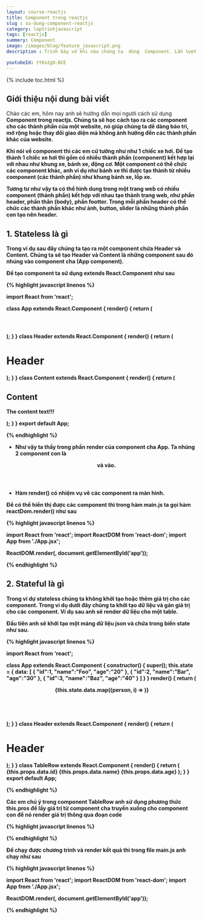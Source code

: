 ```yaml
---
layout: course-reactjs
title: Component trong reactjs 
slug : su-dung-component-reactjs
category: laptrinhjavascript
tags: [reactjs]
summery: Component
image: /images/blog/feature_javascript.png
description : Trình bày về khi nào chúng ta  dùng  Component. Lần lượt giới thiệu và và đi qua các ví dụ về Component  được sử dụng trong reactjs.

youtubeId: ttKo2gO-BCE
---
```


{% include toc.html %}

## **Giới thiệu nội dung bài viết**

Chào các em, hôm nay anh sẽ hướng dẫn mọi người cách sử dụng <b> Component <b> trong reactjs. Chúng ta sẽ học cách tạo ra các component cho các thành phần của một website, nó giúp chúng ta dể dàng bảo trì, mở rộng hoặc thay đổi giao diện mà không ảnh hưởng đến các thành phần khác của website.

Khi nói về component thì các em cứ tưởng như như 1 chiếc xe hơi. Để tạo thành 1 chiếc xe hơi thì gồm có nhiều thành phần (component) kết hợp lại với nhau như khung xe, bánh xe, động cơ. Một component có thể chức các component khác, anh ví dụ như bánh xe thì được tạo thành từ nhiều component (các thành phần) như khung bánh xe, lốp xe.

Tương tư như vậy ta có thể hình dung trong một trang web có nhiều component (thành phần) kết hợp với nhau tạo thành trang web, như phần header, phần thân (body), phần footter. Trong mỗi phần header có thể chức các thành phần khác như ảnh, button, slider là những thành phần con tạo nên header.

## **1. Stateless là gì**

Trong ví dụ sau đây chúng ta tạo ra một component chứa Header và Content. Chúng ta sẽ tạo Header và Content là những component sau đó nhúng vào component cha (App component).

Để tạo component ta sử dụng extends React.Component như sau


{% highlight javascript  linenos %}

import React from 'react';

class App extends React.Component {
   render() {
      return (
         <div>
            <Header/>
            <Content/>
         </div>
      );
   }
}
class Header extends React.Component {
   render() {
      return (
         <div>
            <h1>Header</h1>
         </div>
      );
   }
}
class Content extends React.Component {
   render() {
      return (
         <div>
            <h2>Content</h2>
            <p>The content text!!!</p>
         </div>
      );
   }
}
export default App;

{% endhighlight %}

- Như vậy ta thấy trong phần render của component cha App. Ta nhúng 2 component con là <Header/> và <Content /> vào.

- Hàm render() có nhiệm vụ vẽ các component ra màn hình.

Để có thể hiển thị được các component thì trong hàm main.js ta gọi hàm reactDom.render() như sau

{% highlight javascript  linenos %}

import React from 'react';
import ReactDOM from 'react-dom';
import App from './App.jsx';

ReactDOM.render(<App />, document.getElementById('app'));

{% endhighlight %}

## **2. Stateful là gì**

Trong ví dự stateless chúng ta không khởi tạo hoặc thêm giá trị cho các component. Trong ví dụ dưới đây chúng ta khởi tạo dữ liệu và gán giá trị cho các component. Ví dụ sau anh sẽ render dữ liệu cho một table.

Đầu tiên anh sẽ khởi tạo một mảng dữ liệu json và chứa trong biến state như sau.

{% highlight javascript  linenos %}

import React from 'react';

class App extends React.Component {
   constructor() {
      super();
      this.state = {
         data: 
         [
            {
               "id":1,
               "name":"Foo",
               "age":"20"
            },
            {
               "id":2,
               "name":"Bar",
               "age":"30"
            },
            {
               "id":3,
               "name":"Baz",
               "age":"40"
            }
         ]
      }
   }
   render() {
      return (
         <div>
            <Header/>
            <table>
               <tbody>
                  {this.state.data.map((person, i) => <TableRow key = {i} 
                     data = {person} />)}
               </tbody>
            </table>
         </div>
      );
   }
}
class Header extends React.Component {
   render() {
      return (
         <div>
            <h1>Header</h1>
         </div>
      );
   }
}
class TableRow extends React.Component {
   render() {
      return (
         <tr>
            <td>{this.props.data.id}</td>
            <td>{this.props.data.name}</td>
            <td>{this.props.data.age}</td>
         </tr>
      );
   }
}
export default App;

{% endhighlight %}

Các em chú ý trong component TableRow anh sử dụng phương thức this.pros để lấy giá trị từ component cha truyền xuống cho component con để nó render giá trị thông qua đoạn code

{% highlight javascript  linenos %}

<TableRow key = {i}  data = {person} />

{% endhighlight %}

Để chạy được chương trình và render kết quả thì trong file main.js anh chạy như sau

{% highlight javascript  linenos %}

import React from 'react';
import ReactDOM from 'react-dom';
import App from './App.jsx';

ReactDOM.render(<App/>, document.getElementById('app'));

{% endhighlight %}










